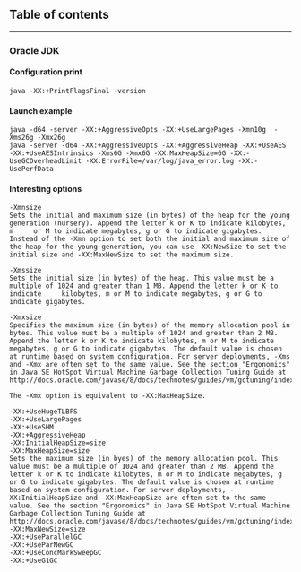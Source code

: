 ## Table of contents



****************************************

### Oracle JDK
#### Configuration print
    java -XX:+PrintFlagsFinal -version

#### Launch example
    java -d64 -server -XX:+AggressiveOpts -XX:+UseLargePages -Xmn10g  -Xms26g -Xmx26g
    java -server -d64 -XX:+AggressiveOpts -XX:+AggressiveHeap -XX:+UseAES -XX:+UseAESIntrinsics -Xms6G -Xmx6G -XX:MaxHeapSize=6G -XX:-UseGCOverheadLimit -XX:ErrorFile=/var/log/java_error.log -XX:-UsePerfData

#### Interesting options
    -Xmnsize
    Sets the initial and maximum size (in bytes) of the heap for the young generation (nursery). Append the letter k or K to indicate kilobytes, m     or M to indicate megabytes, g or G to indicate gigabytes.
    Instead of the -Xmn option to set both the initial and maximum size of the heap for the young generation, you can use -XX:NewSize to set the       initial size and -XX:MaxNewSize to set the maximum size.

    -Xmssize
    Sets the initial size (in bytes) of the heap. This value must be a multiple of 1024 and greater than 1 MB. Append the letter k or K to indicate     kilobytes, m or M to indicate megabytes, g or G to indicate gigabytes.

    -Xmxsize
    Specifies the maximum size (in bytes) of the memory allocation pool in bytes. This value must be a multiple of 1024 and greater than 2 MB. Append the letter k or K to indicate kilobytes, m or M to indicate megabytes, g or G to indicate gigabytes. The default value is chosen at runtime based on system configuration. For server deployments, -Xms and -Xmx are often set to the same value. See the section "Ergonomics" in Java SE HotSpot Virtual Machine Garbage Collection Tuning Guide at http://docs.oracle.com/javase/8/docs/technotes/guides/vm/gctuning/index.html.

    The -Xmx option is equivalent to -XX:MaxHeapSize.

    -XX:+UseHugeTLBFS
    -XX:+UseLargePages
    -XX:+UseSHM
    -XX:+AggressiveHeap
    -XX:InitialHeapSize=size
    -XX:MaxHeapSize=size
    Sets the maximum size (in byes) of the memory allocation pool. This value must be a multiple of 1024 and greater than 2 MB. Append the letter k or K to indicate kilobytes, m or M to indicate megabytes, g or G to indicate gigabytes. The default value is chosen at runtime based on system configuration. For server deployments, -XX:InitialHeapSize and -XX:MaxHeapSize are often set to the same value. See the section "Ergonomics" in Java SE HotSpot Virtual Machine Garbage Collection Tuning Guide at http://docs.oracle.com/javase/8/docs/technotes/guides/vm/gctuning/index.html.
    -XX:MaxNewSize=size
    -XX:+UseParallelGC
    -XX:+UseParNewGC
    -XX:+UseConcMarkSweepGC
    -XX:+UseG1GC
